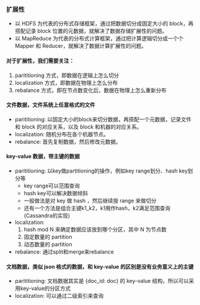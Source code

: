 ### 扩展性
- 以 HDFS 为代表的分布式存储框架，通过把数据切分成固定大小的 block，再搭配记录 block 位置的元数据，就解决了数据存储扩展性的问题。
- 以 MapReduce 为代表的分布式计算框架，通过把计算逻辑切分成一个个 Mapper 和 Reducer，就解决了数据计算扩展性的问题。

#### 对于扩展性，我们需要关注：
1. parititioning 方式，即数据在逻辑上怎么切分
2. localization 方式，即数据在物理上怎么分布
3. rebalance 方式，即在节点数变化后，数据在物理上怎么重新分布

#### 文件数据，文件系统上任意格式的文件
- parititioning: 以固定大小的block来切分数据，再搭配一个元数据，记录文件和 block 的对应关系，以及 block 和机器的对应关系。
- localization: 随机分布在各个机器节点。
- rebalance: 首先复制数据，然后修改元数据。

#### key-value 数据，带主键的数据
- parititioning: 以key做partitioning的操作，例如key range划分、hash key划分等
    - key range可以范围查询
    - hash key可以解决数据倾斜
    - 一般做法是对 key 做 hash ，然后继续按 range 来做切分
    - 还有一个方法是组合主键k1_k2，k1用作hash，k2满足范围查询(Cassandra的实现)
- localization: 
    1. hash mod N  来确定数据应该放到哪个分区，其中 N 为节点数
    2. 固定数量的 partition
    3. 动态数量的 partition
- rebalance: 通过split和merge来rebalance

#### 文档数据，类似 json 格式的数据，和 key-value 的区别是没有业务意义上的主键
- parititioning: 文档数据其实是 {doc_id: doc} 的 key-value 结构，所以可以采用key-value的分区方式
- localization: 可以通过二级索引来查询

